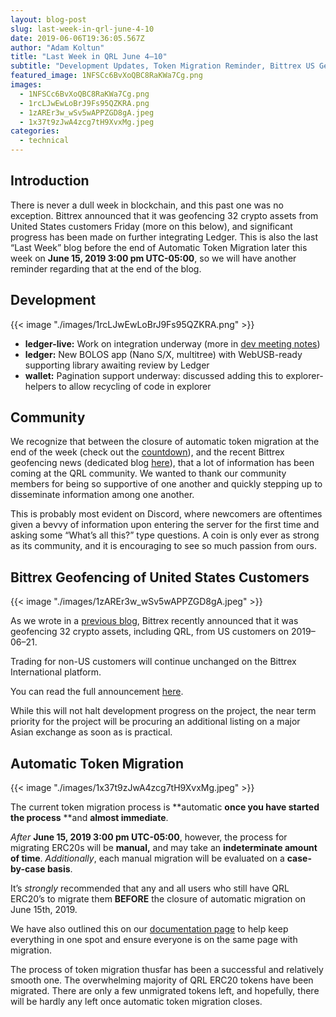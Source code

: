 ```yaml
---
layout: blog-post
slug: last-week-in-qrl-june-4-10
date: 2019-06-06T19:36:05.567Z
author: "Adam Koltun"
title: "Last Week in QRL June 4–10"
subtitle: "Development Updates, Token Migration Reminder, Bittrex US Geofencing"
featured_image: 1NFSCc6BvXoQBC8RaKWa7Cg.png
images:
  - 1NFSCc6BvXoQBC8RaKWa7Cg.png
  - 1rcLJwEwLoBrJ9Fs95QZKRA.png
  - 1zAREr3w_wSv5wAPPZGD8gA.jpeg
  - 1x37t9zJwA4zcg7tH9XvxMg.jpeg
categories:
  - technical 
---
```


## Introduction

There is never a dull week in blockchain, and this past one was no exception. Bittrex announced that it was geofencing 32 crypto assets from United States customers Friday (more on this below), and significant progress has been made on further integrating Ledger. This is also the last “Last Week” blog before the end of Automatic Token Migration later this week on **June 15, 2019 3:00 pm UTC-05:00**, so we will have another reminder regarding that at the end of the blog.

## Development

{{< image "./images/1rcLJwEwLoBrJ9Fs95QZKRA.png" >}}

* **ledger-live:** Work on integration underway (more in [dev meeting notes](https://github.com/theQRL/dev-meetings/blob/master/2019/06/06.md))
* **ledger:** New BOLOS app (Nano S/X, multitree) with WebUSB-ready supporting library awaiting review by Ledger
* **wallet:** Pagination support underway: discussed adding this to explorer-helpers to allow recycling of code in explorer

## Community

We recognize that between the closure of automatic token migration at the end of the week (check out the [countdown](https://docs.theqrl.org/tokenmigration/countdown/)), and the recent Bittrex geofencing news (dedicated blog [here](/blog/geofencing-of-crypto-assets)), that a lot of information has been coming at the QRL community. We wanted to thank our community members for being so supportive of one another and quickly stepping up to disseminate information among one another.

This is probably most evident on Discord, where newcomers are oftentimes given a bevvy of information upon entering the server for the first time and asking some “What’s all this?” type questions. A coin is only ever as strong as its community, and it is encouraging to see so much passion from ours.

## Bittrex Geofencing of United States Customers

{{< image "./images/1zAREr3w_wSv5wAPPZGD8gA.jpeg" >}}

As we wrote in a [previous blog](/blog/geofencing-of-crypto-assets), Bittrex recently announced that it was geofencing 32 crypto assets, including QRL, from US customers on 2019–06–21.

Trading for non-US customers will continue unchanged on the Bittrex International platform.

You can read the full announcement [here](https://bittrex.zendesk.com/hc/en-us/articles/360028996652).

While this will not halt development progress on the project, the near term priority for the project will be procuring an additional listing on a major Asian exchange as soon as is practical.

## Automatic Token Migration

{{< image "./images/1x37t9zJwA4zcg7tH9XvxMg.jpeg" >}}

The current token migration process is **automatic **once you have started the process** **and **almost immediate**.

*After* **June 15, 2019 3:00 pm UTC-05:00**, however, the process for migrating ERC20s will be **manual,** and may take an **indeterminate amount of time**. *Additionally*, each manual migration will be evaluated on a **case-by-case basis**.

It’s *strongly* recommended that any and all users who still have QRL ERC20’s to migrate them **BEFORE** the closure of automatic migration on June 15th, 2019.

We have also outlined this on our [documentation page](https://docs.theqrl.org/tokenmigration/countdown/) to help keep everything in one spot and ensure everyone is on the same page with migration.

The process of token migration thusfar has been a successful and relatively smooth one. The overwhelming majority of QRL ERC20 tokens have been migrated. There are only a few unmigrated tokens left, and hopefully, there will be hardly any left once automatic token migration closes.